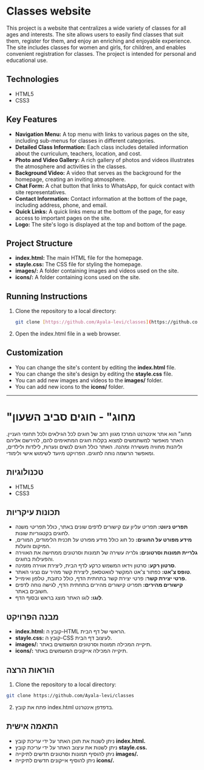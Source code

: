 # Classes website

This project is a website that centralizes a wide variety of classes for all ages and interests. The site allows users to easily find classes that suit them, register for them, and enjoy an enriching and enjoyable experience. The site includes classes for women and girls, for children, and enables convenient registration for classes. The project is intended for personal and educational use.

## Technologies

* HTML5
* CSS3

## Key Features

* **Navigation Menu:** A top menu with links to various pages on the site, including sub-menus for classes in different categories.
* **Detailed Class Information:** Each class includes detailed information about the curriculum, teachers, location, and cost.
* **Photo and Video Gallery:** A rich gallery of photos and videos illustrates the atmosphere and activities in the classes.
* **Background Video:** A video that serves as the background for the homepage, creating an inviting atmosphere.
* **Chat Form:** A chat button that links to WhatsApp, for quick contact with site representatives.
* **Contact Information:** Contact information at the bottom of the page, including address, phone, and email.
* **Quick Links:** A quick links menu at the bottom of the page, for easy access to important pages on the site.
* **Logo:** The site's logo is displayed at the top and bottom of the page.

## Project Structure

* **index.html:** The main HTML file for the homepage.
* **stayle.css:** The CSS file for styling the homepage.
* **images/:** A folder containing images and videos used on the site.
* **icons/:** A folder containing icons used on the site.

## Running Instructions

1.  Clone the repository to a local directory:

    ```bash
    git clone [https://github.com/Ayala-levi/classes](https://github.com/Ayala-levi/classes)
    ```

2.  Open the index.html file in a web browser.

## Customization

* You can change the site's content by editing the **index.html** file.
* You can change the site's design by editing the **stayle.css** file.
* You can add new images and videos to the **images/** folder.
* You can add new icons to the **icons/** folder.
---------------------------------------------------------------------------------------------------------------------------------------------------------------------------------------------------------------------
# "מחוג" - חוגים סביב השעון
מחוג" הוא אתר אינטרנט המרכז מגוון רחב של חוגים לכל הגילאים ולכל תחומי העניין. האתר מאפשר למשתמשים למצוא בקלות חוגים המתאימים להם, להירשם אליהם וליהנות מחוויה מעשירה ומהנה. האתר כולל חוגים לנשים ונערות, לילדות ולילדים, ומאפשר הרשמה נוחה לחוגים. הפרויקט מיועד לשימוש אישי ולימודי.



## טכנולוגיות
* HTML5
* CSS3
## תכונות עיקריות
* **תפריט ניווט:** תפריט עליון עם קישורים לדפים שונים באתר, כולל תפריטי משנה לחוגים בקטגוריות שונות.
* **מידע מפורט על החוגים:** כל חוג כולל מידע מפורט על תכנית הלימודים, המורים, המיקום והעלות.
* **גלריית תמונות וסרטונים:** גלריה עשירה של תמונות וסרטונים ממחישה את האווירה והפעילות בחוגים.
* **סרטון רקע:** סרטון וידאו המשמש כרקע לדף הבית, ליצירת אווירה מזמינה.
* **טופס צ'אט:** כפתור צ'אט המקשר לוואטסאפ, ליצירת קשר מהיר עם נציגי האתר.
* **פרטי יצירת קשר:** פרטי יצירת קשר בתחתית הדף, כולל כתובת, טלפון ואימייל.
* **קישורים מהירים:** תפריט קישורים מהירים בתחתית הדף, לגישה נוחה לדפים חשובים באתר.
* **לוגו:** לוגו האתר מוצג בראש ובסוף הדף.

## מבנה הפרויקט

- **index.html:** קובץ ה-HTML הראשי של דף הבית.
- **stayle.css:** קובץ ה-CSS לעיצוב דף הבית.
- **images/:** תיקייה המכילה תמונות וסרטונים המשמשים באתר.
- **icons/:** תיקייה המכילה אייקונים המשמשים באתר.
## הוראות הרצה
1.  Clone the repository to a local directory:

```bash
git clone https://github.com/Ayala-levi/classes
```
2. פתח את קובץ index.html בדפדפן אינטרנט.
## התאמה אישית
- ניתן לשנות את תוכן האתר על ידי עריכת קובץ **index.html.**
- ניתן לשנות את עיצוב האתר על ידי עריכת קובץ **stayle.css.**
- ניתן להוסיף תמונות וסרטונים חדשים לתיקייה **images/.**
- ניתן להוסיף אייקונים חדשים לתיקייה **icons/.**

